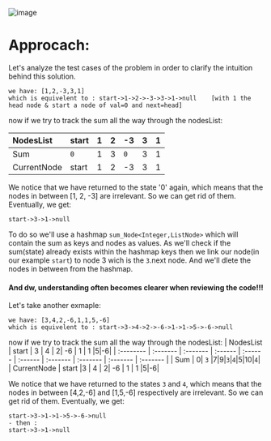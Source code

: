 ![image](https://github.com/HafsaTATA/LeetCode-problems/assets/120058921/b0196981-7b2e-4482-920e-ffdf3fad86a8)

# Approcach:
Let's analyze the test cases of the problem in order to clarify the intuition behind this solution.

    we have: [1,2,-3,3,1]
    which is equivelent to : start->1->2->-3->3->1->null    [with 1 the head node & start a node of val=0 and next=head]

now if we try to track the sum all the way through the nodesList:
    
    
                                                    


| NodesList | start    | 1 | 2 | -3 | 3 | 1 |
| :-------- | :------- | :------- | :------ | :------ | :------ | :------- |
| Sum | `0`| 1 |3|`0`|3|1|
| CurrentNode | start | 1 |2 |-3 | 3 | 1 |

We notice that we have returned to the state '0' again, which means that the nodes in between [1, 2, -3] are irrelevant. So we can get rid of them. Eventually, we get:

    start->3->1->null 

To do so we'll use a hashmap `sum_Node<Integer,ListNode>` which will contain the sum as keys and nodes as values.
As we'll check if the sum(state) already exists within the hashmap keys then we link our node(in our example `start`) to node 3 wich is the `3`.next node. And we'll dlete the nodes in between from the hashmap. 

#### And dw, understanding often becomes clearer when reviewing the code!!!


Let's take another exmaple: 

    we have: [3,4,2,-6,1,1,5,-6]
    which is equivelent to : start->3->4->2->-6->1->1->5->-6->null 

now if we try to track the sum all the way through the nodesList:
| NodesList | start    | 3 | 4 | 2| -6 | 1 | 1 |5|-6|
| :-------- | :------- | :------- | :------ | :------ | :------ | :------- | :------- | :------- |  :------- |
| Sum | 0| `3` |7|9|`3`|`4`|5|10|`4`|
| CurrentNode | start |3 | 4 | 2| -6 | 1 | 1 |5|-6|

We notice that we have returned to the states `3` and `4`, which means that the nodes in between [4,2,-6] and [1,5,-6] respectively are irrelevant. So we can get rid of them. Eventually, we get:

    start->3->1->1->5->-6->null
    - then :
    start->3->1->null

